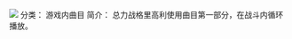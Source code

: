 ![](//static.kivo.wiki/images/music/cover/AVgNnTWmst2doiHlWdU4FfvoMmXYD1PF.png)
分类： 游戏内曲目
简介：
总力战格里高利使用曲目第一部分，在战斗内循环播放。
